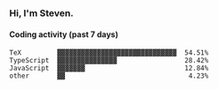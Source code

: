 ### Hi, I'm Steven.

#### Coding activity (past 7 days)
```
TeX         ▓▓▓▓▓▓▓▓▓▓▓▓▓▓▓▓▓▓▓▓▓▓▓▓▓▓▓▓▓▓  54.51%
TypeScript  ▓▓▓▓▓▓▓▓▓▓▓▓▓▓▓                 28.42%
JavaScript  ▓▓▓▓▓▓▓                         12.84%
other       ▓▓                               4.23%
```
